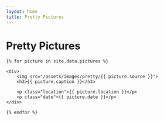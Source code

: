 ```yaml
---
layout: home
title: Pretty Pictures
---
```


# Pretty Pictures

<div class="picture-grid">

    {% for picture in site.data.pictures %}

    <div>
        <img src="/assets/images/pretty/{{ picture.source }}">
        <h3>{{ picture.caption }}</h3>

        <p class="location">{{ picture.location }}</p>
        <p class="date">{{ picture.date }}</p>
    </div>

    {% endfor %}

</div>
